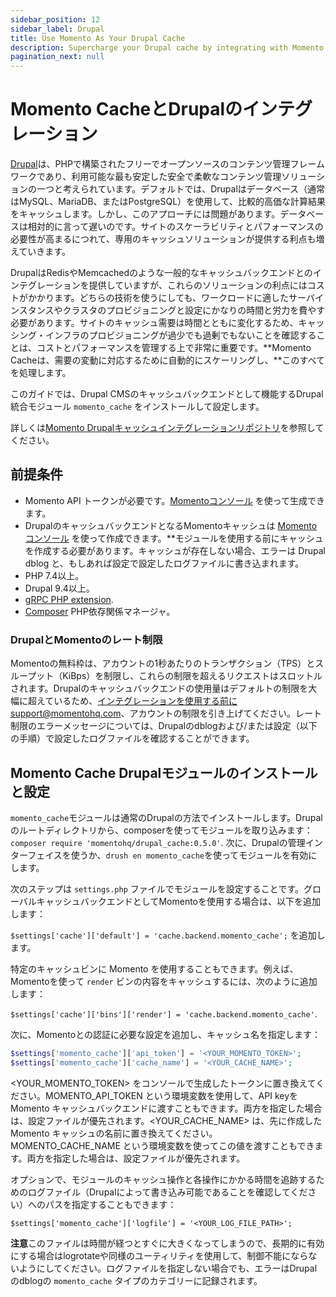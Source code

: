 ```yaml
---
sidebar_position: 12
sidebar_label: Drupal
title: Use Momento As Your Drupal Cache
description: Supercharge your Drupal cache by integrating with Momento 
pagination_next: null
---
```


# Momento CacheとDrupalのインテグレーション

[Drupal](https://www.drupal.org)は、PHPで構築されたフリーでオープンソースのコンテンツ管理フレームワークであり、利用可能な最も安定した安全で柔軟なコンテンツ管理ソリューションの一つと考えられています。デフォルトでは、Drupalはデータベース（通常はMySQL、MariaDB、またはPostgreSQL）を使用して、比較的高価な計算結果をキャッシュします。しかし、このアプローチには問題があります。データベースは相対的に言って遅いのです。サイトのスケーラビリティとパフォーマンスの必要性が高まるにつれて、専用のキャッシュソリューションが提供する利点も増えていきます。

DrupalはRedisやMemcachedのような一般的なキャッシュバックエンドとのインテグレーションを提供していますが、これらのソリューションの利点にはコストがかかります。どちらの技術を使うにしても、ワークロードに適したサーバインスタンスやクラスタのプロビジョニングと設定にかなりの時間と労力を費やす必要があります。サイトのキャッシュ需要は時間とともに変化するため、キャッシング・インフラのプロビジョニングが過少でも過剰でもないことを確認することは、コストとパフォーマンスを管理する上で非常に重要です。**Momento Cacheは、需要の変動に対応するために自動的にスケーリングし、**このすべてを処理します。

このガイドでは、Drupal CMSのキャッシュバックエンドとして機能するDrupal統合モジュール `momento_cache` をインストールして設定します。

詳しくは[Momento Drupalキャッシュインテグレーションリポジトリ](https://github.com/momentohq/drupal-cache)を参照してください。

## 前提条件

* Momento API トークンが必要です。[Momentoコンソール](https://console.gomomento.com) を使って生成できます。
* DrupalのキャッシュバックエンドとなるMomentoキャッシュは [Momento コンソール](https://console.gomomento.com) を使って作成できます。**モジュールを使用する前にキャッシュを作成する必要があります。キャッシュが存在しない場合、エラーは Drupal dblog と、もしあれば設定で設定したログファイルに書き込まれます。
* PHP 7.4以上。
* Drupal 9.4以上。
* [gRPC PHP extension](https://github.com/grpc/grpc/blob/master/src/php/README.md).
* [Composer](https://getcomposer.org/doc/00-intro.md) PHP依存関係マネージャ。

### DrupalとMomentoのレート制限

Momentoの無料枠は、アカウントの1秒あたりのトランザクション（TPS）とスループット（KiBps）を制限し、これらの制限を超えるリクエストはスロットルされます。Drupalのキャッシュバックエンドの使用量はデフォルトの制限を大幅に超えているため、インテグレーションを使用する前にsupport@momentohq.com、アカウントの制限を引き上げてください。レート制限のエラーメッセージについては、Drupalのdblogおよび/または設定（以下の手順）で設定したログファイルを確認することができます。

## Momento Cache Drupalモジュールのインストールと設定

`momento_cache`モジュールは通常のDrupalの方法でインストールします。Drupalのルートディレクトリから、composerを使ってモジュールを取り込みます： `composer require 'momentohq/drupal_cache:0.5.0'`. 次に、Drupalの管理インターフェイスを使うか、`drush en momento_cache`を使ってモジュールを有効にします。

次のステップは `settings.php` ファイルでモジュールを設定することです。グローバルキャッシュバックエンドとしてMomentoを使用する場合は、以下を追加します： 

`$settings['cache']['default'] = 'cache.backend.momento_cache';` を追加します。

特定のキャッシュビンに Momento を使用することもできます。例えば、Momentoを使って `render` ビンの内容をキャッシュするには、次のように追加します：

`$settings['cache']['bins']['render'] = 'cache.backend.momento_cache'`.

次に、Momentoとの認証に必要な設定を追加し、キャッシュ名を指定します：

```php
$settings['momento_cache']['api_token'] = '<YOUR_MOMENTO_TOKEN>';
$settings['momento_cache']['cache_name'] = '<YOUR_CACHE_NAME>';
```

<YOUR_MOMENTO_TOKEN> をコンソールで生成したトークンに置き換えてください。MOMENTO_API_TOKEN という環境変数を使用して、API keyを Momento キャッシュバックエンドに渡すこともできます。両方を指定した場合は、設定ファイルが優先されます。<YOUR_CACHE_NAME> は、先に作成した Momento キャッシュの名前に置き換えてください。MOMENTO_CACHE_NAME という環境変数を使ってこの値を渡すこともできます。両方を指定した場合は、設定ファイルが優先されます。

オプションで、モジュールのキャッシュ操作と各操作にかかる時間を追跡するためのログファイル（Drupalによって書き込み可能であることを確認してください）へのパスを指定することもできます：

`$settings['momento_cache']['logfile'] = '<YOUR_LOG_FILE_PATH>';`

**注意**このファイルは時間が経つとすぐに大きくなってしまうので、長期的に有効にする場合はlogrotateや同様のユーティリティを使用して、制御不能にならないようにしてください。ログファイルを指定しない場合でも、エラーはDrupalのdblogの `momento_cache` タイプのカテゴリーに記録されます。



